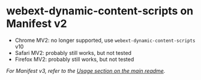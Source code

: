 # webext-dynamic-content-scripts on Manifest v2

- Chrome MV2: no longer supported, use `webext-dynamic-content-scripts` v10
- Safari MV2: probably still works, but not tested
- Firefox MV2: probably still works, but not tested

_For Manifest v3, refer to the [Usage section on the main readme](readme.md)._

